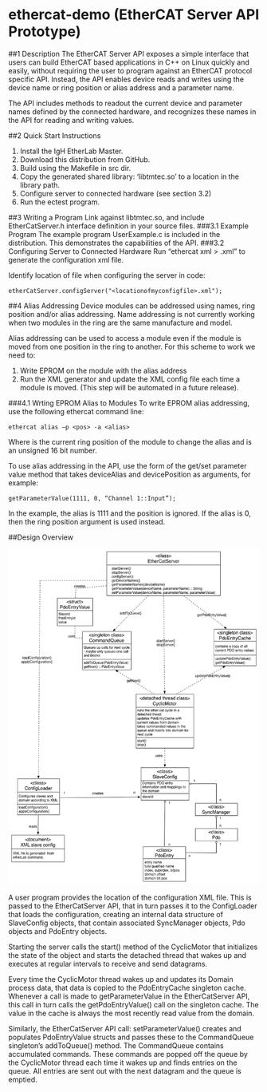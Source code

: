 ethercat-demo (EtherCAT Server API Prototype)
=============
##1 Description
The EtherCAT Server API exposes a simple interface that users can build EtherCAT based applications in C++ on Linux quickly and easily, without requiring the user to program against an EtherCAT protocol specific API.  Instead, the API enables device reads and writes using the device name or ring position or alias address and a parameter name.

The API includes methods to readout the current device and parameter names defined by the connected hardware, and recognizes these names in the API for reading and writing values.

##2 Quick Start Instructions
1.	Install the IgH EtherLab Master.
2.	Download this distribution from GitHub. 
3.	Build using the Makefile in src dir.
4.	Copy the generated shared library: ‘libtmtec.so’ to a location in the library path.
5.	Configure server to connected hardware (see section 3.2)
6.	Run the ectest program.

##3 Writing a Program
Link against libtmtec.so, and include EtherCatServer.h interface definition in your source files.
###3.1 Example Program
The example program UserExample.c is included in the distribution.  This demonstrates the capabilities of the API.
###3.2 Configuring Server to Connected Hardware
Run “ethercat xml > <yourconfigfilename>.xml” to generate the configuration xml file.

Identify location of file when configuring the server in code:
```
etherCatServer.configServer("<locationofmyconfigfile>.xml");    
```
##4 Alias Addressing
Device modules can be addressed using names, ring position and/or alias addressing.  Name addressing is not currently working when two modules in the ring are the same manufacture and model.

Alias addressing can be used to access a module even if the module is moved from one position in the ring to another.   For this scheme to work we need to:
1.	Write EPROM on the module with the alias address
2.	Run the XML generator and update the XML config file each time a module is moved.  (This step will be automated in a future release).

###4.1 Wrting EPROM Alias to Modules
To write EPROM alias addressing, use the following ethercat command line:
```
ethercat alias –p <pos> -a <alias>
```
Where <pos> is the current ring position of the module to change the alias and <alias> is an unsigned 16 bit number.

To use alias addressing in the API, use the form of the get/set parameter value method that takes deviceAlias and devicePosition as arguments, for example:
```
getParameterValue(1111, 0, “Channel 1::Input”);
``` 
In the example, the alias is 1111 and the position is ignored.   If the alias is 0, then the ring position argument is used instead.

##Design Overview

![Design](/images/design.png)

A user program provides the location of the configuration XML file.  This is passed to the EtherCatServer API, that in turn passes it to the ConfigLoader that loads the configuration, creating an internal data structure of SlaveConfig objects, that contain associated SyncManager objects, Pdo objects and PdoEntry objects.

Starting the server calls the start() method of the CyclicMotor that initializes the state of the object and starts the detached thread that wakes up and executes at regular intervals to receive and send datagrams.

Every time the CyclicMotor thread wakes up and updates its Domain process data, that data is copied to the PdoEntryCache singleton cache.  Whenever a call is made to getParameterValue in the EtherCatServer API, this call in turn calls the getPdoEntryValue() call on the singleton cache.  The value in the cache is always the most recently read value from the domain.

Similarly, the EtherCatServer API call: setParameterValue() creates and populates PdoEntryValue structs and passes these to the CommandQueue singleton’s addToQueue() method.  The CommandQueue contains accumulated commands.  These commands are popped off the queue by the CyclicMotor thread each time it wakes up and finds entries on the queue.  All entries are sent out with the next datagram and the queue is emptied.

